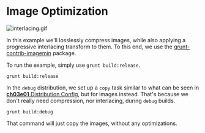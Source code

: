 # Image Optimization

![interlacing.gif][1]

In this example we'll losslessly compress images, while also applying a progressive interlacing transform to them. To this end, we use the [grunt-contrib-imagemin](https://github.com/gruntjs/grunt-contrib-imagemin) package.

To run the example, simply use `grunt build:release`.

```shell
grunt build:release
```

In the `debug` distribution, we set up a `copy` task similar to what can be seen in [**ch03e01** Distribution Config](https://github.com/bevacqua/buildfirst/tree/master/ch03/01_distribution-config "Distribution Config"), but for images instead. That's because we don't really need compression, nor interlacing, during `debug` builds.

```shell
grunt build:debug
```

That command will just copy the images, without any optimizations.

  [1]: http://i.imgur.com/oRX0u4V.gif "Interlacing is Fantastic, with Capital F."
